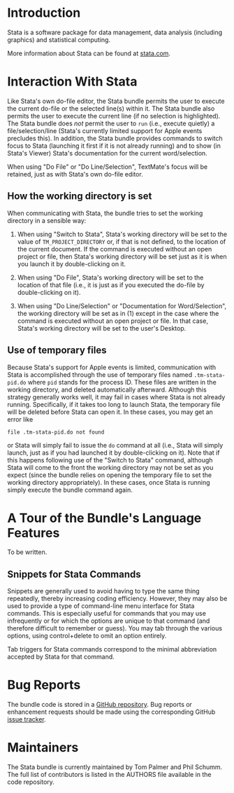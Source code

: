 Introduction
============

Stata is a software package for data management, data analysis (including
graphics) and statistical computing.

More information about Stata can be found at [stata.com](http://www.stata.com/).


Interaction With Stata
======================

Like Stata's own do-file editor, the Stata bundle permits the user to execute
the current do-file or the selected line(s) within it. The Stata bundle also
permits the user to execute the current line (if no selection is highlighted).
The Stata bundle does *not* permit the user to `run` (i.e., execute quietly) a
file/selection/line (Stata's currently limited support for Apple events
precludes this). In addition, the Stata bundle provides commands to switch
focus to Stata (launching it first if it is not already running) and to show
(in Stata's Viewer) Stata's documentation for the current word/selection.

When using "Do File" or "Do Line/Selection", TextMate's focus will be
retained, just as with Stata's own do-file editor.

How the working directory is set
--------------------------------

When communicating with Stata, the bundle tries to set the working directory
in a sensible way:

1. When using "Switch to Stata", Stata's working directory will be set to the
value of `TM_PROJECT_DIRECTORY` or, if that is not defined, to the location of
the current document. If the command is executed without an open project or
file, then Stata's working directory will be set just as it is when you launch
it by double-clicking on it.

2. When using "Do File", Stata's working directory will be set to the location
of that file (i.e., it is just as if you executed the do-file by
double-clicking on it).

3. When using "Do Line/Selection" or "Documentation for Word/Selection", the
working directory will be set as in (1) except in the case where the command
is executed without an open project or file. In that case, Stata's working
directory will be set to the user's Desktop.

Use of temporary files
----------------------

Because Stata's support for Apple events is limited, communication with Stata
is accomplished through the use of temporary files named `.tm-stata-pid.do`
where `pid` stands for the process ID. These files are written in the working
directory, and deleted automatically afterward. Although this strategy
generally works well, it may fail in cases where Stata is not already running.
Specifically, if it takes too long to launch Stata, the temporary file will be
deleted before Stata can open it. In these cases, you may get an error like

    file .tm-stata-pid.do not found

or Stata will simply fail to issue the `do` command at all (i.e., Stata will
simply launch, just as if you had launched it by double-clicking on it). Note
that if this happens following use of the "Switch to Stata" command, although
Stata will come to the front the working directory may not be set as you
expect (since the bundle relies on opening the temporary file to set the
working directory appropriately). In these cases, once Stata is running simply
execute the bundle command again.


A Tour of the Bundle's Language Features
========================================

To be written.

Snippets for Stata Commands
---------------------------

Snippets are generally used to avoid having to type the same thing repeatedly,
thereby increasing coding efficiency. However, they may also be used to
provide a type of command-line menu interface for Stata commands. This is
especially useful for commands that you may use infrequently or for which the
options are unique to that command (and therefore difficult to remember or
guess). You may tab through the various options, using control+delete to omit
an option entirely.

Tab triggers for Stata commands correspond to the minimal abbreviation
accepted by Stata for that command.


Bug Reports
===========

The bundle code is stored in a [GitHub repository](https://github.com/statatmbundle/Stata.tmbundle).
Bug reports or enhancement requests should be made using the corresponding
GitHub [issue tracker](https://github.com/statatmbundle/Stata.tmbundle/issues).


Maintainers
===========

The Stata bundle is currently maintained by Tom Palmer and Phil Schumm. The
full list of contributors is listed in the AUTHORS file available in the code
repository.
